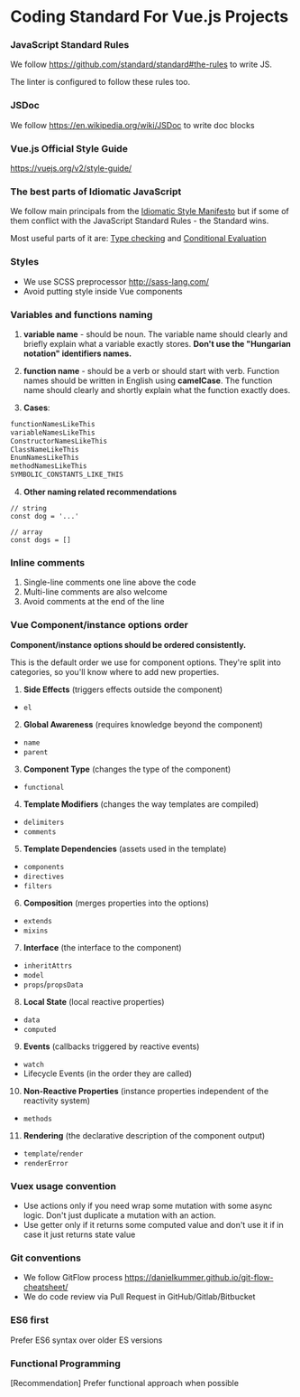 
# Coding Standard For Vue.js Projects

### JavaScript Standard Rules

We follow https://github.com/standard/standard#the-rules to write JS.

The linter is configured to follow these rules too.

### JSDoc
We follow https://en.wikipedia.org/wiki/JSDoc to write doc blocks

### Vue.js Official Style Guide
https://vuejs.org/v2/style-guide/

### The best parts of Idiomatic JavaScript
We follow main principals from the [Idiomatic Style Manifesto](https://github.com/rwaldron/idiomatic.js) but if some of them conflict with the JavaScript Standard Rules - the Standard wins.

Most useful parts of it are: [Type checking](https://github.com/rwaldron/idiomatic.js/#type) and [Conditional Evaluation](https://github.com/rwaldron/idiomatic.js/#cond)

### Styles
- We use SCSS preprocessor http://sass-lang.com/
- Avoid putting style inside Vue components

### Variables and functions naming

1. **variable name** - should be noun. The variable name should clearly and briefly explain what a variable exactly stores.
**Don't use the "Hungarian notation" identifiers names.**

2. **function name** - should be a verb or should start with verb. Function names should be written in English using **camelCase**. The function name should clearly and shortly explain what the function exactly does.

3. **Cases**:
```js
functionNamesLikeThis
variableNamesLikeThis
ConstructorNamesLikeThis
ClassNameLikeThis
EnumNamesLikeThis
methodNamesLikeThis
SYMBOLIC_CONSTANTS_LIKE_THIS
```

4. **Other naming related recommendations**
```
// string
const dog = '...'

// array
const dogs = []
```

### Inline comments

1. Single-line comments one line above the code
2. Multi-line comments are also welcome
3. Avoid comments at the end of the line


### Vue Component/instance options order

**Component/instance options should be ordered consistently.**

This is the default order we use for component options. They're split into categories, so you'll know where to add new properties.

1. **Side Effects** (triggers effects outside the component)
  - `el`

2. **Global Awareness** (requires knowledge beyond the component)
  - `name`
  - `parent`

3. **Component Type** (changes the type of the component)
  - `functional`

4. **Template Modifiers** (changes the way templates are compiled)
  - `delimiters`
  - `comments`

5. **Template Dependencies** (assets used in the template)
  - `components`
  - `directives`
  - `filters`

6. **Composition** (merges properties into the options)
  - `extends`
  - `mixins`

7. **Interface** (the interface to the component)
  - `inheritAttrs`
  - `model`
  - `props`/`propsData`

8. **Local State** (local reactive properties)
  - `data`
  - `computed`

9. **Events** (callbacks triggered by reactive events)
  - `watch`
  - Lifecycle Events (in the order they are called)

10. **Non-Reactive Properties** (instance properties independent of the reactivity system)
  - `methods`

11. **Rendering** (the declarative description of the component output)
  - `template`/`render`
  - `renderError`


### Vuex usage convention

- Use actions only if you need wrap some mutation with some async logic. Don't just duplicate a mutation with an action.
- Use getter only if it returns some computed value and don't use it if in case it just returns state value

### Git conventions
- We follow GitFlow process https://danielkummer.github.io/git-flow-cheatsheet/
- We do code review via Pull Request in GitHub/Gitlab/Bitbucket

### ES6 first
Prefer ES6 syntax over older ES versions

### Functional Programming
[Recommendation] Prefer functional approach when possible
